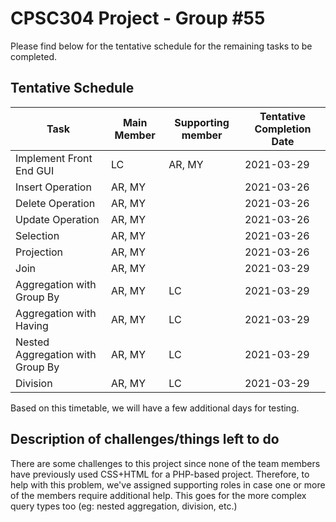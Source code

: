 # CPSC304 Project - Group #55

Please find below for the tentative schedule for the remaining tasks to be completed.

## Tentative Schedule 

| Task                             | Main Member | Supporting member | Tentative Completion Date |
|----------------------------------|-------------|-------------------|---------------------------|
| Implement Front End GUI          | LC          | AR, MY            | 2021-03-29                |
| Insert Operation                 | AR, MY      |                   | 2021-03-26                |
| Delete Operation                 | AR, MY      |                   | 2021-03-26                |
| Update Operation                 | AR, MY      |                   | 2021-03-26                |
| Selection                        | AR, MY      |                   | 2021-03-26                |
| Projection                       | AR, MY      |                   | 2021-03-26                |
| Join                             | AR, MY      |                   | 2021-03-29                |
| Aggregation with Group By        | AR, MY      | LC                | 2021-03-29                |
| Aggregation with Having          | AR, MY      | LC                | 2021-03-29                |
| Nested Aggregation with Group By | AR, MY      | LC                | 2021-03-29                |
| Division                         | AR, MY      | LC                | 2021-03-29                |

Based on this timetable, we will have a few additional days for testing.

## Description of challenges/things left to do

There are some challenges to this project since none of the team members have previously used CSS+HTML for a PHP-based project. Therefore, to help with this problem, we've assigned supporting roles in case one or more of the members require additional help.
This goes for the more complex query types too (eg: nested aggregation, division, etc.)